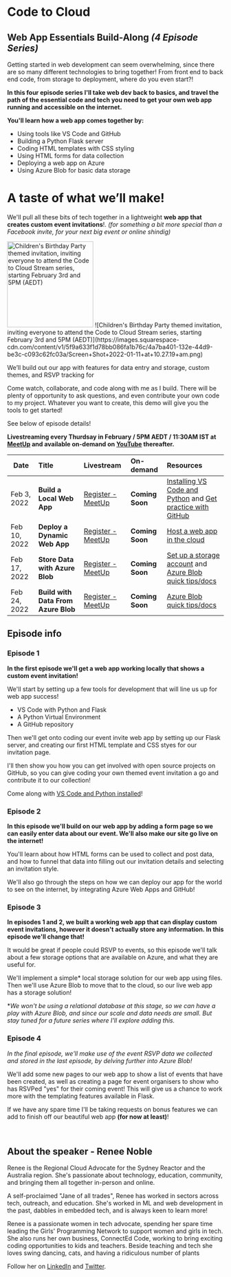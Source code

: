 # Code to Cloud
## Web App Essentials Build-Along *(4 Episode Series)*

Getting started in web development can seem overwhelming, since there are so many different technologies to bring together! From front end to back end code, from storage to deployment, where do you even start?! 

**In this four episode series I'll take web dev back to basics, and travel the path of the essential code and tech you need to get your own web app running and accessible on the internet.**

**You'll learn how a web app comes together by:**
- Using tools like VS Code and GitHub
- Building a Python Flask server
- Coding HTML templates with CSS styling
- Using HTML forms for data collection
- Deploying a web app on Azure
- Using Azure Blob for basic data storage 


# A taste of what we’ll make!

We'll pull all these bits of tech together in a lightweight **web app that creates custom event invitations**!. 
*(for something a bit more special than a Facebook invite, for your next big event or online shindig)*

<img src="/img/invite-demo.png" alt="Children's Birthday Party themed invitation, inviting everyone to attend the Code to Cloud Stream series, starting February 3rd and 5PM (AEDT)" width="200"/>
![Children's Birthday Party themed invitation, inviting everyone to attend the Code to Cloud Stream series, starting February 3rd and 5PM (AEDT)](https://images.squarespace-cdn.com/content/v1/5f9a633f1d78bb086fa1b76c/4a7ba401-132e-44d9-be3c-c093c62fc03a/Screen+Shot+2022-01-11+at+10.27.19+am.png)

We’ll build out our app with features for data entry and storage, custom themes, and RSVP tracking for  

Come watch, collaborate, and code along with me as I build. There will be plenty of opportunity to ask questions, and even contribute your own code to my project. 
Whatever you want to create, this demo will give you the tools to get started!

See below of episode details!





**Livestreaming every Thurdsay in February / 5PM AEDT / 11:30AM IST at [MeetUp](https://www.meetup.com/en-AU/Microsoft-Reactor-Sydney/) and available on-demand on [YouTube](https://www.youtube.com/channel/UCkm6luGCS3hD25jcEhvRMIA) thereafter.**


 Date | Title | Livestream | On-demand |Resources
---       | :---   | :--- | :--- | :---
Feb 3, 2022 | **Build a Local Web App**                   |  [Register - MeetUp](https://www.meetup.com/Microsoft-Reactor-Sydney/events/283188302/)     | **Coming Soon** | [Installing VS Code and Python](https://aka.ms/pythoninstallvscode) and [Get practice with GitHub](https://aka.ms/introtogithubep1) 
Feb 10, 2022 | **Deploy a Dynamic Web App**                 |  [Register - MeetUp](https://www.meetup.com/Microsoft-Reactor-Sydney/events/283367144/)     | **Coming Soon** | [Host a web app in the cloud](https://aka.ms/Hostawebapp)
Feb 17, 2022 | **Store Data with Azure Blob**                   |  [Register - MeetUp](https://www.meetup.com/Microsoft-Reactor-Sydney/events/283388546/)     | **Coming Soon** | [Set up a storage account](https://aka.ms/createazurestorageaccount) and [Azure Blob quick tips/docs](https://aka.ms/quickstartblobs)
Feb 24, 2022 | **Build with Data From Azure Blob**                  |  [Register - MeetUp](https://www.meetup.com/Microsoft-Reactor-Sydney/events/283388652/)     | **Coming Soon** | [Azure Blob quick tips/docs](https://aka.ms/quickstartblobspython)

## Episode info

### Episode 1
**In the first episode we'll get a web app working locally that shows a custom event invitation!**

We'll start by setting up a few tools for development that will line us up for web app success!

- VS Code with Python and Flask
- A Python Virtual Environment
- A GitHub repository

Then we'll get onto coding our event invite web app by setting up our Flask server, and creating our first HTML template and CSS styes for our invitation page.

I'll then show you how you can get involved with open source projects on GitHub, so you can give coding your own themed event invitation a go and contribute it to our collection!

Come along with [VS Code and Python installed](https://aka.ms/pythoninstallvscode)!

### Episode 2
**In this episode we'll build on our web app by adding a form page so we can easily enter data about our event.  We'll also make our site go live on the internet!**

You'll learn about how HTML forms can be used to collect and post data, and how to funnel that data into filling out our invitation details and selecting an invitation style.

We'll also go through the steps on how we can deploy our app for the world to see on the internet, by integrating Azure Web Apps and GitHub!

### Episode 3
**In episodes 1 and 2, we built a working web app that can display custom event invitations, however it doesn't actually store any information. In  this episode we'll change that!**

It would be great if people could RSVP to events, so this episode we'll talk about a few storage options that are available on Azure, and what they are useful for. 

We'll implement a simple* local storage solution for our web app using files. Then we'll use Azure Blob to move that to the cloud, so our live web app has a storage solution!

**We won't be using a relational database at this stage, so we can have a play with Azure Blob, and since our scale and data needs are small. But stay tuned for a future series where I'll explore adding this.*

### Episode 4
*In the final episode, we'll make use of the event RSVP data we collected and stored in the last episode, by delving further into Azure Blob!*

We'll add some new pages to our web app to show a list of events that have been created, as well as creating a page for event organisers to show who has RSVPed "yes" for their coming event! This will give us a chance to work more with the templating features available in Flask.

If we have any spare time I'll be taking requests on bonus features we can add to finish off our beautiful web app **(for now at least)**!

<br>

## About the speaker - Renee Noble

Renee is the Regional Cloud Advocate for the Sydney Reactor and the Australia region. She's passionate about technology, education, community, and bringing them all together in-person and online.

A self-proclaimed "Jane of all trades", Renee has worked in sectors across tech, outreach, and education. She's worked in ML and web development in the past, dabbles in embedded tech, and is always keen to learn more!

Renee is a passionate women in tech advocate, spending her spare time leading the Girls' Programming Network to support women and girls in tech. She also runs her own business, ConnectEd Code, working to bring exciting coding opportunities to kids and teachers. Beside teaching and tech she loves swing dancing, cats, and having a ridiculous number of plants

Follow her on [LinkedIn](https://www.linkedin.com/in/renee-noble-48a37159/) and [Twitter](https://twitter.com/noble_renee).